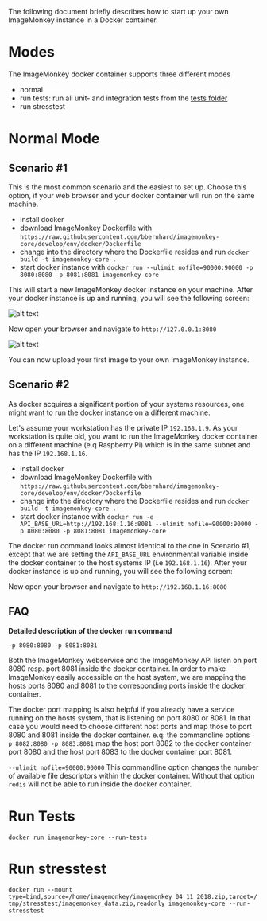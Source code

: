 The following document briefly describes how to start up your own ImageMonkey instance in a Docker container. 

# Modes

The ImageMonkey docker container supports three different modes

* normal
* run tests: run all unit- and integration tests from the [tests folder](https://github.com/bbernhard/imagemonkey-core/tree/master/tests)
* run stresstest

# Normal Mode
## Scenario #1
This is the most common scenario and the easiest to set up. Choose this option, if your web browser and your docker container will run on the same machine. 

* install docker
* download ImageMonkey Dockerfile with `https://raw.githubusercontent.com/bbernhard/imagemonkey-core/develop/env/docker/Dockerfile`
* change into the directory where the Dockerfile resides and run `docker build -t imagemonkey-core .`
* start docker instance with `docker run --ulimit nofile=90000:90000 -p 8080:8080 -p 8081:8081 imagemonkey-core`

This will start a new ImageMonkey docker instance on your machine. After your docker instance is up and running, you will see the following screen: 

![alt text](https://raw.githubusercontent.com/bbernhard/imagemonkey-core/develop/env/docker/documentation/screenshots/docker_container_ready.png)

Now open your browser and navigate to `http://127.0.0.1:8080`

![alt text](https://raw.githubusercontent.com/bbernhard/imagemonkey-core/develop/env/docker/documentation/screenshots/imagemonkey_localhost.png)

You can now upload your first image to your own ImageMonkey instance.

## Scenario #2
As docker acquires a significant portion of your systems resources, one might want to run the docker instance on a different machine. 

Let's assume your workstation has the private IP `192.168.1.9`. As your workstation is quite old, you want to run the ImageMonkey docker container on a different machine (e.q Raspberry Pi) which is in the same subnet and has the IP `192.168.1.16`. 

* install docker
* download ImageMonkey Dockerfile with `https://raw.githubusercontent.com/bbernhard/imagemonkey-core/develop/env/docker/Dockerfile`
* change into the directory where the Dockerfile resides and run `docker build -t imagemonkey-core .`
* start docker instance with `docker run -e API_BASE_URL=http://192.168.1.16:8081 --ulimit nofile=90000:90000 -p 8080:8080 -p 8081:8081 imagemonkey-core`

The docker run command looks almost identical to the one in Scenario #1, except that we are setting the `API_BASE_URL` environmental variable inside the docker container to the host systems IP (i.e `192.168.1.16`). After your docker instance is up and running, you will see the following screen: 



Now open your browser and navigate to `http://192.168.1.16:8080`

## FAQ
**Detailed description of the docker run command** 

`-p 8080:8080 -p 8081:8081`

Both the ImageMonkey webservice and the ImageMonkey API listen on port 8080 resp. port 8081 inside the docker container.
In order to make ImageMonkey easily accessible on the host system, we are mapping the hosts ports 8080 and 8081 
to the corresponding ports inside the docker container. 

The docker port mapping is also helpful if you already have a service running on the hosts system, that is listening on port 8080 or 8081. In that case you would need to choose different host ports and map those to port 8080 and 8081 inside the docker container. e.q: the commandline options `-p 8082:8080 -p 8083:8081` map the host port 8082 to the docker container port 8080 and the host port 8083 to the docker container port 8081. 

`--ulimit nofile=90000:90000` This commandline option changes the number of available file descriptors within the docker container. Without that option `redis` will not be able to run inside the docker container. 

# Run Tests
`docker run imagemonkey-core --run-tests`

# Run stresstest

`docker run --mount type=bind,source=/home/imagemonkey/imagemonkey_04_11_2018.zip,target=/tmp/stresstest/imagemonkey_data.zip,readonly imagemonkey-core --run-stresstest`
